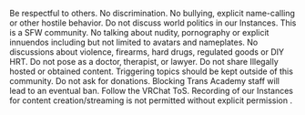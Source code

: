 Be respectful to others. No discrimination.
No bullying, explicit name-calling or other hostile behavior.
Do not discuss world politics in our Instances.
This is a SFW community. No talking about nudity‚ pornography or explicit innuendos including but not limited to avatars and nameplates.
No discussions about violence, firearms, hard drugs, regulated goods or DIY HRT.
Do not pose as a doctor‚ therapist‚ or lawyer.
Do not share Illegally hosted or obtained content.
Triggering topics should be kept outside of this community.
Do not ask for donations.
Blocking Trans Academy staff will lead to an eventual ban.
Follow the VRChat ToS.
Recording of our Instances for content creation/streaming is not permitted without explicit permission .